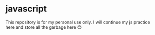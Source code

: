 # javascript
This repository is for my personal use only. I will continue my js practice here and store all the garbage here 😊
